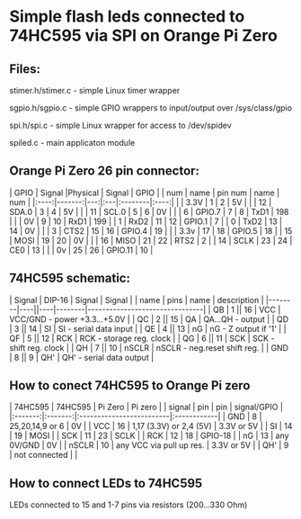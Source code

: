 Simple flash leds connected to 74HC595 via SPI on Orange Pi Zero
================================================================

## Files:

  stimer.h/stimer.c - simple Linux timer wrapper

  sgpio.h/sgpio.c - simple GPIO wrappers to input/output over /sys/class/gpio

  spi.h/spi.c - simple Linux wrapper for access to /dev/spidev

  spiled.c - main applicaton module

## Orange Pi Zero 26 pin connector:
 | GPIO | Signal |Physical | Signal  | GPIO |
 | num  | name   | pin num | name    | num  |
 |:----:|-------:|---:|:---|:--------|:----:|
 |      |   3.3V |  1 | 2  | 5V      |      |
 |  12  |  SDA.0 |  3 | 4  | 5V      |      |
 |  11  |  SCL.0 |  5 | 6  | 0V      |      |
 |   6  | GPIO.7 |  7 | 8  | TxD1    | 198  |
 |      |     0V |  9 | 10 | RxD1    | 199  | 
 |   1  |   RxD2 | 11 | 12 | GPIO.1  | 7    |
 |   0  |   TxD2 | 13 | 14 | 0V      |      |
 |   3  |   CTS2 | 15 | 16 | GPIO.4  | 19   |
 |      |   3.3v | 17 | 18 | GPIO.5  | 18   |
 |  15  |   MOSI | 19 | 20 | 0V      |      |
 |  16  |   MISO | 21 | 22 | RTS2    | 2    |
 |  14  |   SCLK | 23 | 24 | CE0     | 13   |
 |      |     0v | 25 | 26 | GPIO.11 | 10   |

## 74HC595 schematic:
 | Signal |  DIP-16  | Signal |            Signal              |
 |  name  |   pins   |  name  |          description           |
 |--------|----||----|--------|--------------------------------|
 |   QB   | 1  || 16 |  VCC   | VCC/GND - power +3.3...+5.0V   |
 |   QC   | 2  || 15 |  QA    | QA...QH - output               |
 |   QD   | 3  || 14 |  SI    | SI      - serial data input    |
 |   QE   | 4  || 13 |  nG    | nG      - Z output if '1'      |
 |   QF   | 5  || 12 |  RCK   | RCK     - storage reg. clock   |
 |   QG   | 6  || 11 |  SCK   | SCK     - shift reg. clock     |
 |   QH   | 7  || 10 |  nSCLR | nSCLR   - neg.reset shift reg. |
 |   GND  | 8  ||  9 |  QH'   | QH'     - serial data output   |

## How to conect 74HC595 to Orange Pi zero
 | 74HC595 | 74HC595 |         Pi Zero          |  Pi zero    |
 |  signal |   pin   |           pin            | signal/GPIO |
 |:-------:|:-------:|:-------------------------|:------------|
 |  GND    |    8    | 25,20,14,9 or 6          | 0V          |
 |  VCC    |   16    | 1,17 (3.3V) or 2,4 (5V)  | 3.3V or 5V  |
 |  SI     |   14    | 19                       | MOSI        |
 |  SCK    |   11    | 23                       | SCLK        |
 |  RCK    |   12    | 18                       | GPIO-18     |
 |  nG     |   13    | any 0V/GND               | 0V          |
 |  nSCLR  |   10    | any VCC via pull up res. | 3.3V or 5V  |
 |  QH'    |   9     | not connected            |             |

## How to connect LEDs to 74HC595
 LEDs connected to 15 and 1-7 pins via resistors (200...330 Ohm)

